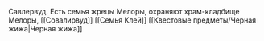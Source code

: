 
Савлервуд. Есть семья жрецы Мелоры, охраняют храм-кладбище Мелоры, 
[[Совалирвуд]]
[[Семья Клей]]
[[Квестовые предметы/Черная жижа|Черная жижа]]